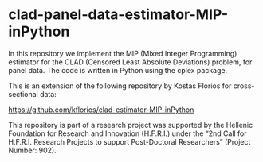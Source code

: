 # clad-panel-data-estimator-MIP-inPython

In this repository we implement the MIP (Mixed Integer Programming) estimator for the CLAD (Censored Least Absolute Deviations) problem, for panel data.
The code is written in Python using the cplex package.

This is an extension of the following repository by Kostas Florios for cross-sectional data:

https://github.com/kflorios/clad-estimator-MIP-inPython


This repository is part of a research project was supported by the Hellenic Foundation for Research and Innovation (H.F.R.I.) under the “2nd Call for H.F.R.I. Research Projects to support Post-Doctoral Researchers” (Project Number: 902).

